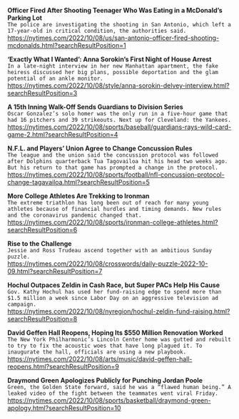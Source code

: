 **Officer Fired After Shooting Teenager Who Was Eating in a McDonald’s Parking Lot**\
`The police are investigating the shooting in San Antonio, which left a 17-year-old in critical condition, the authorities said.`\
https://nytimes.com/2022/10/08/us/san-antonio-officer-fired-shooting-mcdonalds.html?searchResultPosition=1

**‘Exactly What I Wanted’: Anna Sorokin’s First Night of House Arrest**\
`In a late-night interview in her new Manhattan apartment, the fake heiress discussed her big plans, possible deportation and the glam potential of an ankle monitor.`\
https://nytimes.com/2022/10/08/style/anna-sorokin-delvey-interview.html?searchResultPosition=3

**A 15th Inning Walk-Off Sends Guardians to Division Series**\
`Oscar Gonzalez’s solo homer was the only run in a five-hour game that had 16 pitchers and 39 strikeouts. Next up for Cleveland: the Yankees.`\
https://nytimes.com/2022/10/08/sports/baseball/guardians-rays-wild-card-game-2.html?searchResultPosition=4

**N.F.L. and Players’ Union Agree to Change Concussion Rules**\
`The league and the union said the concussion protocol was followed after Dolphins quarterback Tua Tagovailoa hit his head two weeks ago. But his return to that game has prompted a change in the protocol.`\
https://nytimes.com/2022/10/08/sports/football/nfl-concussion-protocol-change-tagavailoa.html?searchResultPosition=5

**More College Athletes Are Trekking to Ironman**\
`The extreme triathlon has long been out of reach for many young athletes because of financial hurdles and timing demands. New rules and the coronavirus pandemic changed that.`\
https://nytimes.com/2022/10/08/sports/ironman-college-athletes.html?searchResultPosition=6

**Rise to the Challenge**\
`Jessie and Ross Trudeau ascend together with an ambitious Sunday puzzle.`\
https://nytimes.com/2022/10/08/crosswords/daily-puzzle-2022-10-09.html?searchResultPosition=7

**Hochul Outpaces Zeldin in Cash Race, but Super PACs Help His Cause**\
`Gov. Kathy Hochul has used her fund-raising edge to spend more than $1.5 million a week since Labor Day on an aggressive television ad campaign.`\
https://nytimes.com/2022/10/08/nyregion/hochul-zeldin-fund-raising.html?searchResultPosition=8

**David Geffen Hall Reopens, Hoping Its $550 Million Renovation Worked**\
`The New York Philharmonic’s Lincoln Center home was gutted and rebuilt to try to fix the acoustic woes that have long plagued it. To inaugurate the hall, officials are using a new playbook.`\
https://nytimes.com/2022/10/08/arts/music/david-geffen-hall-reopens.html?searchResultPosition=9

**Draymond Green Apologizes Publicly for Punching Jordan Poole**\
`Green, the Golden State forward, said he was a “flawed human being.” A leaked video of the fight between the teammates went viral Friday.`\
https://nytimes.com/2022/10/08/sports/basketball/draymond-green-apology.html?searchResultPosition=10

